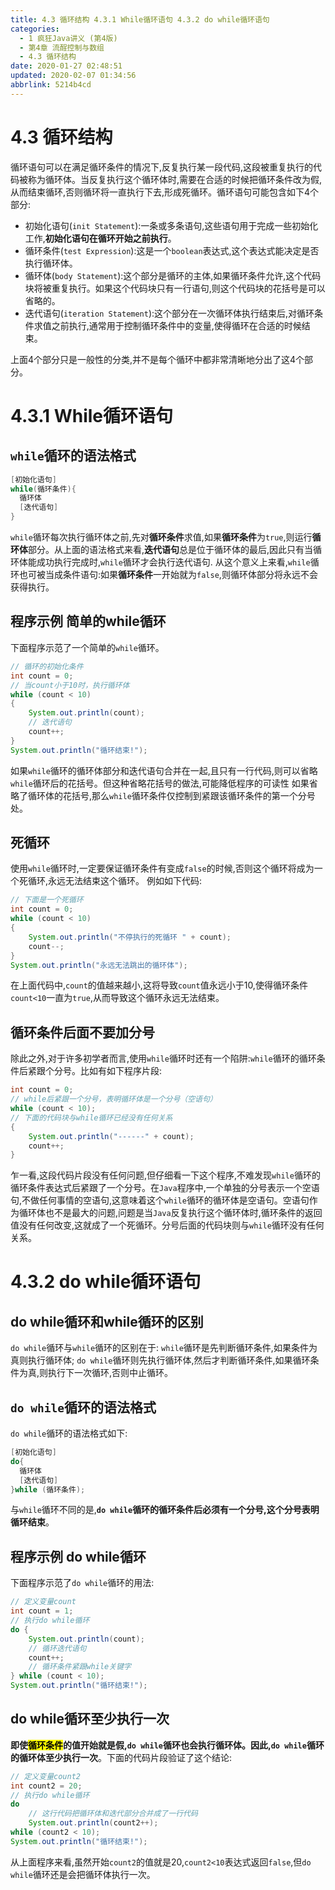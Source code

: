 ```yaml
---
title: 4.3 循环结构 4.3.1 While循环语句 4.3.2 do while循环语句
categories: 
  - 1 疯狂Java讲义 (第4版)
  - 第4章 流酲控制与数组
  - 4.3 循环结构
date: 2020-01-27 02:48:51
updated: 2020-02-07 01:34:56
abbrlink: 5214b4cd
---
```

# 4.3 循环结构
循环语句可以在满足循环条件的情况下,反复执行某一段代码,这段被重复执行的代码被称为循环体。当反复执行这个循环体时,需要在合适的时候把循环条件改为假,从而结束循环,否则循环将一直执行下去,形成死循环。循环语句可能包含如下4个部分:
- 初始化语句(`init Statement`):一条或多条语句,这些语句用于完成一些初始化工作,**初始化语句在循环开始之前执行**。
- 循环条件(`test Expression`):这是一个`boolean`表达式,这个表达式能决定是否执行循环体。
- 循环体(`body Statement`):这个部分是循环的主体,如果循环条件允许,这个代码块将被重复执行。如果这个代码块只有一行语句,则这个代码块的花括号是可以省略的。
- 迭代语句(`iteration Statement`):这个部分在一次循环体执行结束后,对循环条件求值之前执行,通常用于控制循环条件中的变量,使得循环在合适的时候结束。

上面4个部分只是一般性的分类,并不是每个循环中都非常清晰地分出了这4个部分。
# 4.3.1 While循环语句
## `while`循环的语法格式
```java
[初始化语句]
while(循环条件){
  循环体
  [迭代语句]
}
```
`while`循环每次执行循环体之前,先对**循环条件**求值,如果**循环条件**为`true`,则运行**循环体**部分。从上面的语法格式来看,**迭代语句**总是位于循环体的最后,因此只有当循环体能成功执行完成时,`while`循环才会执行迭代语句.
从这个意义上来看,`while`循环也可被当成条件语句:如果**循环条件**一开始就为`false`,则循环体部分将永远不会获得执行。
## 程序示例 简单的while循环
下面程序示范了一个简单的`while`循环。
```java
// 循环的初始化条件
int count = 0;
// 当count小于10时，执行循环体
while (count < 10)
{
    System.out.println(count);
    // 迭代语句
    count++;
}
System.out.println("循环结束!");
```
如果`while`循环的循环体部分和迭代语句合并在一起,且只有一行代码,则可以省略`while`循环后的花括号。但这种省略花括号的做法,可能降低程序的可读性
如果省略了循环体的花括号,那么`while`循环条件仅控制到紧跟该循环条件的第一个分号处。
## 死循环
使用`while`循环时,一定要保证循环条件有变成`false`的时候,否则这个循环将成为一个死循环,永远无法结束这个循环。
例如如下代码:
```java
// 下面是一个死循环
int count = 0;
while (count < 10)
{
    System.out.println("不停执行的死循环 " + count);
    count--;
}
System.out.println("永远无法跳出的循环体");
```
在上面代码中,`count`的值越来越小,这将导致`count`值永远小于10,使得循环条件`count<10`一直为`true`,从而导致这个循环永远无法结束。
## 循环条件后面不要加分号
除此之外,对于许多初学者而言,使用`while`循环时还有一个陷阱:`while`循环的循环条件后紧跟个分号。比如有如下程序片段:
```java
int count = 0;
// while后紧跟一个分号，表明循环体是一个分号（空语句）
while (count < 10);
// 下面的代码块与while循环已经没有任何关系
{
    System.out.println("------" + count);
    count++;
}
```
乍一看,这段代码片段没有任何问题,但仔细看一下这个程序,不难发现`while`循环的循环条件表达式后紧跟了一个分号。在`Java`程序中,一个单独的分号表示一个空语句,不做任何事情的空语句,这意味着这个`while`循环的循环体是空语句。空语句作为循环体也不是最大的问题,问题是当`Java`反复执行这个循环体时,循环条件的返回值没有任何改变,这就成了一个死循环。分号后面的代码块则与`while`循环没有任何关系。
# 4.3.2 do while循环语句
## do while循环和while循环的区别
`do while`循环与`while`循环的区别在于:
`while`循环是先判断循环条件,如果条件为真则执行循环体;
`do while`循环则先执行循环体,然后才判断循环条件,如果循环条件为真,则执行下一次循环,否则中止循环。

## `do while`循环的语法格式
`do while`循环的语法格式如下:
```java
[初始化语句]
do{
  循环体
  [迭代语句]
}while (循环条件);
```
与`while`循环不同的是,**`do while`循环的循环条件后必须有一个分号,这个分号表明循环结束**。
## 程序示例 do while循环
下面程序示范了`do while`循环的用法:
```java
// 定义变量count
int count = 1;
// 执行do while循环
do {
    System.out.println(count);
    // 循环迭代语句
    count++;
    // 循环条件紧跟while关键字
} while (count < 10);
System.out.println("循环结束!");
```
## do while循环至少执行一次
**即使<mark>循环条件</mark>的值开始就是假,`do while`循环也会执行循环体。因此,`do while`循环的循环体至少执行一次**。下面的代码片段验证了这个结论:
```java
// 定义变量count2
int count2 = 20;
// 执行do while循环
do
    // 这行代码把循环体和迭代部分合并成了一行代码
    System.out.println(count2++);
while (count2 < 10);
System.out.println("循环结束!");
```
从上面程序来看,虽然开始`count2`的值就是20,`count2<10`表达式返回`false`,但`do while`循环还是会把循环体执行一次。
